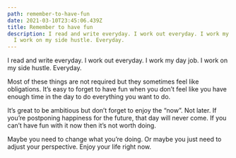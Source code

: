 ```yaml
---
path: remember-to-have-fun
date: 2021-03-10T23:45:06.439Z
title: Remember to have fun
description: I read and write everyday. I work out everyday. I work my day job.
  I work on my side hustle. Everyday.
---
```

I read and write everyday. I work out everyday. I work my day job. I work on my side hustle. Everyday. 

Most of these things are not required but they sometimes feel like obligations. It’s easy to forget to have fun when you don’t feel like you have enough time in the day to do everything you want to do.

It’s great to be ambitious but don’t forget to enjoy the “now”. Not later. If you’re postponing happiness for the future, that day will never come. If you can’t have fun with it now then it’s not worth doing.

Maybe you need to change what you’re doing. Or maybe you just need to adjust your perspective. Enjoy your life right now.